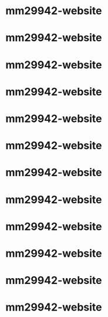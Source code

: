 # mm29942-website
# mm29942-website
# mm29942-website
# mm29942-website
# mm29942-website
# mm29942-website
# mm29942-website
# mm29942-website
# mm29942-website
# mm29942-website
# mm29942-website
# mm29942-website
